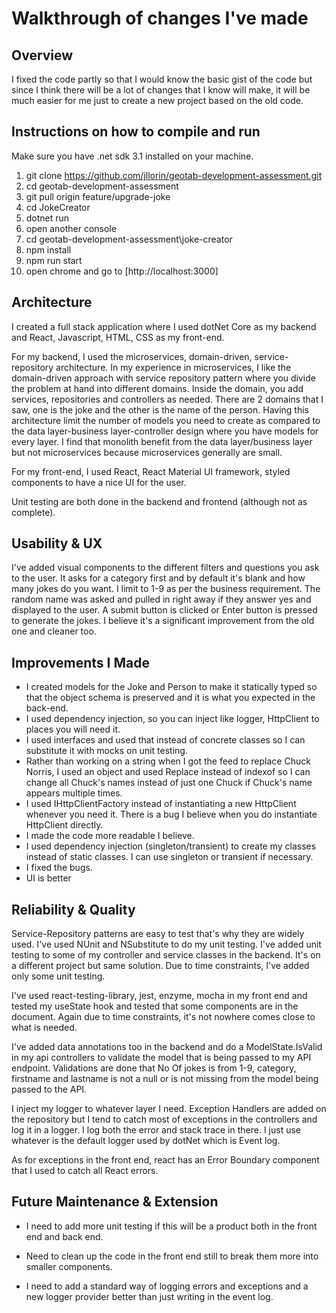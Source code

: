 # Walkthrough of changes I've made

## Overview

I fixed the code partly so that I would know the basic gist of the code but since I think there will be a lot of changes that I know will make, it will be much easier for me just to create a new project based on the old code.

## Instructions on how to compile and run

Make sure you have .net sdk 3.1 installed on your machine.

1. git clone https://github.com/jllorin/geotab-development-assessment.git
2. cd geotab-development-assessment
3. git pull origin feature/upgrade-joke
4. cd JokeCreator
5. dotnet run
6. open another console
7. cd geotab-development-assessment\joke-creator
8. npm install
9. npm run start
10. open chrome and go to [http://localhost:3000]

## Architecture

I created a full stack application where I used dotNet Core as my backend and React, Javascript, HTML, CSS as my front-end. 

For my backend, I used the microservices, domain-driven, service-repository architecture. In my experience in microservices, I like the domain-driven approach with service repository pattern where you divide the problem at hand into different domains. Inside the domain, you add services, repositories and controllers as needed. There are 2 domains that I saw, one is the joke and the other is the name of the person. Having this architecture limit the number of models you need to create as compared to the data layer-business layer-controller design where you have models for every layer. I find that monolith benefit from the data layer/business layer but not microservices because microservices generally are small.

For my front-end, I used React, React Material UI framework, styled components to have a nice UI for the user. 

Unit testing are both done in the backend and frontend (although not as complete).

## Usability & UX

I've added visual components to the different filters and questions you ask to the user. It asks for a category first and by default it's blank and how many jokes do you want. I limit to 1-9 as per the business requirement. The random name was asked and pulled in right away if they answer yes and displayed to the user. A submit button is clicked or Enter button is pressed to generate the jokes. I believe it's a significant improvement from the old one and cleaner too.

## Improvements I Made

- I created models for the Joke and Person to make it statically typed so that the object schema is preserved and it is what you expected in the back-end. 
- I used dependency injection, so you can inject like logger, HttpClient to places you will need it.
- I used interfaces and used that instead of concrete classes so I can substitute it with mocks on unit testing.
- Rather than working on a string when I got the feed to replace Chuck Norris, I used an object and used Replace instead of indexof so I can change all Chuck's names instead of just one Chuck if Chuck's name appears multiple times.
- I used IHttpClientFactory instead of instantiating a new HttpClient whenever you need it. There is a bug I believe when you do instantiate HttpClient directly.
- I made the code more readable I believe.
- I used dependency injection (singleton/transient) to create my classes instead of static classes. I can use singleton or transient if necessary.
- I fixed the bugs.
- UI is better

## Reliability & Quality

Service-Repository patterns are easy to test that's why they are widely used. I've used NUnit and NSubstitute to do my unit testing. I've added unit testing to some of my controller and service classes in the backend. It's on a different project but same solution. Due to time constraints, I've added only some unit testing.

I've used react-testing-library, jest, enzyme, mocha in my front end and tested my useState hook and tested that some components are in the document. Again due to time constraints, it's not nowhere comes close to what is needed. 

I've added data annotations too in the backend and do a ModelState.IsValid in my api controllers to validate the model that is being passed to my API endpoint. Validations are done that No Of jokes is from 1-9, category, firstname and lastname is not a null or is not missing from the model being passed to the API. 

I inject my logger to whatever layer I need. Exception Handlers are added on the repository but I tend to catch most of exceptions in the controllers and log it in a logger. I log both the error and stack trace in there. I just use whatever is the default logger used by dotNet which is Event log.

As for exceptions in the front end, react has an Error Boundary component that I used to catch all React errors.

## Future Maintenance & Extension

- I need to add more unit testing if this will be a product both in the front end and back end. 

- Need to clean up the code in the front end still to break them more into smaller components.

- I need to add a standard way of logging errors and exceptions and a new logger provider better than just writing in the event log. 

